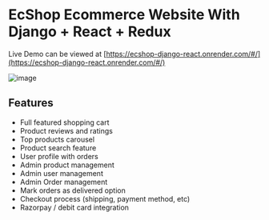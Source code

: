 # EcShop Ecommerce Website With Django + React + Redux

Live Demo can be viewed at [https://ecshop-django-react.onrender.com/#/](https://ecshop-django-react.onrender.com/#/)

![image](https://github.com/MuhdHishamP/Ecshop-Django-React/assets/99111049/edfc2ff4-fba9-460b-b2d2-6441fa02593c)

## Features
- Full featured shopping cart
- Product reviews and ratings
- Top products carousel
- Product search feature
- User profile with orders
- Admin product management
- Admin user management
- Admin Order management
- Mark orders as delivered option
- Checkout process (shipping, payment method, etc)
- Razorpay / debit card integration





